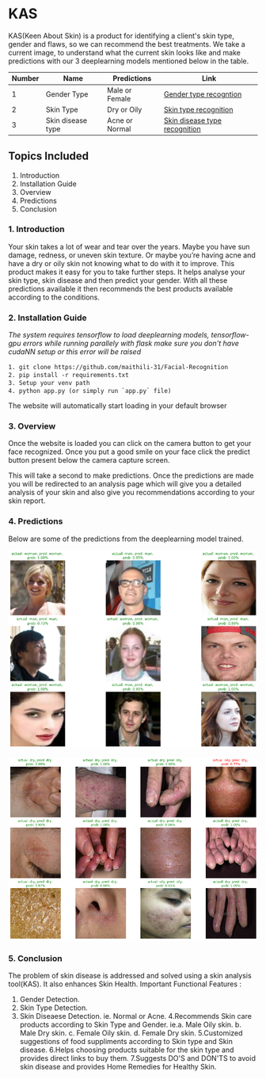 # KAS

KAS(Keen About Skin) is a product for identifying a client's skin type, gender and flaws, so we can recommend the best treatments. We take a current image, to understand what the
current skin looks like and make predictions with our 3 deeplearning models mentioned below in the table.

 Number  | Name | Predictions | Link 
--- | --- | --- |--- 
1 | Gender Type | Male or Female | [Gender type recogntion](https://github.com/maithili-31/Project-For-Microsoft-Engage-Intern-2022/blob/main/Gender_Recognition.ipynb)
2 | Skin Type | Dry or Oily | [Skin type recognition](https://github.com/maithili-31/Project-For-Microsoft-Engage-Intern-2022/blob/main/Skin_Type_Recognition.ipynb)
3 | Skin disease type | Acne or Normal | [Skin disease type recognition](https://github.com/maithili-31/Project-For-Microsoft-Engage-Intern-2022/blob/main/Skin_Disease.ipynb)

## Topics Included

1. Introduction
2. Installation Guide
3. Overview
4. Predictions
5. Conclusion

### 1. Introduction

Your skin takes a lot of wear and tear over the years. Maybe you have sun damage, redness, or uneven skin texture. Or maybe you’re having acne and have a dry or oily skin not knowing what to do with it to improve. This product makes it easy for you to take further steps. It helps analyse your skin type, skin disease and then predict your gender. With all these predictions available it then recommends the best products available according to the conditions.

### 2. Installation Guide
*The system requires tensorflow to load deeplearning models, tensorflow-gpu errors while running parallely with flask make sure you don't have cudaNN setup or this error will be raised*

```elem
1. git clone https://github.com/maithili-31/Facial-Recognition
2. pip install -r requirements.txt
3. Setup your venv path
4. python app.py (or simply run `app.py` file)
```
The website will automatically start loading in your default browser

### 3. Overview
Once the website is loaded you can click on the camera button to get your face recognized. Once you put a good smile on your face click the predict button present below the camera capture screen. 

This will take a second to make predictions. Once the predictions are made you will be redirected to an analysis page which will give you a detailed analysis of your skin and also give you recommendations according to your skin report.

### 4. Predictions

Below are some of the predictions from the deeplearning model trained.

![IMG](https://github.com/maithili-31/Project-For-Microsoft-Engage-Intern-2022/blob/main/assets/gender_preds.png?raw=true)

![IMG](https://github.com/maithili-31/Project-For-Microsoft-Engage-Intern-2022/blob/main/assets/skin_type_preds.png?raw=true)

### 5. Conclusion
The problem of skin disease is addressed and solved using a skin analysis tool(KAS).
It also enhances Skin Health.
Important Functional Features :
1. Gender Detection.
2. Skin Type Detection.
3. Skin Diseaese Detection.
   ie. Normal or Acne.
4.Recommends Skin care products according to Skin Type and Gender.
ie.a. Male Oily skin.
   b. Male Dry skin.
   c. Female Oily skin.
   d. Female Dry skin.
5.Customized suggestions of food suppliments according to Skin type and Skin disease.
6.Helps choosing products suitable for the skin type and provides direct links to buy them.
7.Suggests DO'S and DON'TS to avoid skin disease and provides Home Remedies for Healthy Skin.

